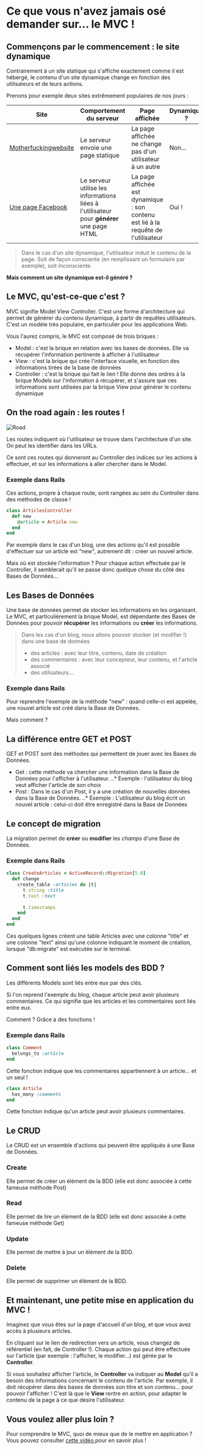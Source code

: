 # Ce que vous n'avez jamais osé demander sur... __le MVC__ !

## Commençons par le commencement : le site dynamique

Contrairement à un site statique qui s'affiche exactement comme il est hébergé, le contenu d'un site dynamique change en fonction des utilisateurs et de leurs actions. 

Prenons pour exemple deux sites extrêmement populaires de nos jours :

Site | Comportement du serveur | Page affichée | Dynamique ?
--- | --- | --- | ---
[Motherfuckingwebsite](http://motherfuckingwebsite.com/) | Le serveur envoie une page statique | La page affichée ne change pas d'un utilisateur à un autre | Non...
[Une page Facebook](https://www.facebook.com/) |  Le serveur utilise les informations liées à l'utilisateur pour __générer__ une page HTML | La page affichée est dynamique : son contenu est lié à la requête de l'utilisateur | Oui !

> Dans le cas d'un site dynamique, l'utilisateur induit le contenu de la page. Soit de façon consciente (en remplissant un formulaire par exemple), soit inconsciente.


__Mais comment un site dynamique est-il généré ?__

## Le MVC, qu'est-ce-que c'est ?

MVC signifie Model View Controller. C'est une forme d'architecture qui permet de générer du contenu dynamique, à partir de requêtes utilisateurs. C'est un modèle très populaire, en particulier pour les applications Web. 

Vous l'aurez compris, le MVC est composé de trois briques :

* Model : c'est la brique en relation avec les bases de données. Elle va récupérer l'information pertinente à afficher à l'utilisateur
* View : c'est la brique qui crée l'interface visuelle, en fonction des informations tirées de la base de données
* Controller : c'est la brique qui fait le lien ! Elle donne des ordres à la brique Models sur l'information à récupérer, et s'assure que ces informations sont utilisées par la brique View pour générer le contenu dynamique

## On the road again : les routes !

![Road](https://github.com/justinekro/read-me/blob/master/road.jpg)

Les routes indiquent où l'utilisateur se trouve dans l'architecture d'un site. 
On peut les identifier dans les URLs. 

Ce sont ces routes qui donneront au Controller des indices sur les actions à effectuer, et sur les informations à aller chercher dans le Model.

### Exemple dans Rails

Ces actions, propre à chaque route, sont rangées au sein du Controller dans des méthodes de classe !

```ruby
class ArticlesController
  def new
    @article = Article.new
  end
end
```

Par exemple dans le cas d'un blog, une des actions qu'il est possible d'effectuer sur un article est "new", autrement dit : créer un nouvel article. 

Mais où est stockée l'information ? Pour chaque action effectuée par le Controller, il semblerait qu'il se passe donc quelque chose du côté des Bases de Données...

## Les Bases de Données

Une base de données permet de stocker les informations en les organisant. Le MVC, et particulièrement la brique Model, est dépendante des Bases de Données pour pouvoir __récupérer__ les informations ou __créer__ les informations.

> Dans les cas d'un blog, nous allons pouvoir stocker (et modifier !) dans une base de données
> * des articles : avec leur titre, contenu, date de création 
> * des commentaires : avec leur concepteur, leur contenu, et l'article associé
> * des utilisateurs...

### Exemple dans Rails

Pour reprendre l'exemple de la méthode "new" : quand celle-ci est appelée, une nouvel article est créé dans la Base de Données.

Mais comment ?

## La différence entre GET et POST

GET et POST sont des méthodes qui permettent de jouer avec les Bases de Données.
* Get : cette méthode va chercher une information dans la Base de Données pour l'afficher à l'utilisateur. 
..* Exemple : l'utilisateur du blog veut afficher l'article de son choix
* Post : Dans le cas d'un Post, il y a une création de nouvelles données dans la Base de Données. 
..* Exemple : L'utilisateur du blog écrit un nouvel article : celui-ci doit être enregistré dans la Base de Données

## Le concept de migration

La migration permet de __créer__ ou __modifier__ les _champs_ d'une Base de Données.

### Exemple dans Rails

```ruby
class CreateArticles < ActiveRecord::Migration[5.0]
  def change
    create_table :articles do |t|
      t.string :title
      t.text :text
 
      t.timestamps
    end
  end
end
```

Ces quelques lignes créent une table Articles avec une colonne "title" et une colonne "text" ainsi qu'une colonne indiquant le moment de création, lorsque "db:migrate" est exécutée sur le terminal.


## Comment sont liés les models des BDD ?

Les différents Models sont liés entre eux par des clés.

Si l'on reprend l'exemple du blog, chaque article peut avoir plusieurs commentaires. Ce qui signifie que les articles et les commentaires sont liés entre eux.

Comment ? Grâce à des fonctions !

### Exemple dans Rails

```ruby
class Comment
  belongs_to :article
end

```
Cette fonction indique que les commentaires appartiennent à un article... et un seul !

```ruby
class Article
  has_many :comments
end
```
Cette fonction indique qu'un article peut avoir plusieurs commentaires.

## Le CRUD

Le CRUD est un ensemble d'actions qui peuvent être appliqués à une Base de Données.

### Create
Elle permet de créer un élément de la BDD (elle est donc associée à cette fameuse méthode Post)

### Read
Elle permet de lire un élément de la BDD (elle est donc associée à cette fameuse méthode Get)

### Update
Elle permet de mettre à jour un élément de la BDD.

### Delete
Elle permet de supprimer un élément de la BDD.


## Et maintenant, une petite mise en application du MVC !

Imaginez que vous êtes sur la page d'accueil d'un blog, et que vous avez accès à plusieurs articles.

En cliquant sur le lien de redirection vers un article, vous changez de référentiel (en fait, de Controller !). Chaque action qui peut être effectuée sur l'article (par exemple : l'afficher, le modifier...) est gérée par le __Controller__. 

Si vous souhaitez afficher l'article, le __Controller__ va indiquer au __Model__ qu'il a besoin des informations concernant le contenu de l'article. Par exemple, il doit récupérer dans des bases de données son titre et son contenu... pour pouvoir l'afficher ! C'est là que le __View__ rentre en action, pour adapter le contenu de la page à ce que désire l'utilisateur.

## Vous voulez aller plus loin ?

Pour comprendre le MVC, quoi de mieux que de le mettre en application ? Vous pouvez consulter [cette vidéo ](https://www.youtube.com/watch?v=deNytSPvAxA&feature=youtu.be) pour en savoir plus !


